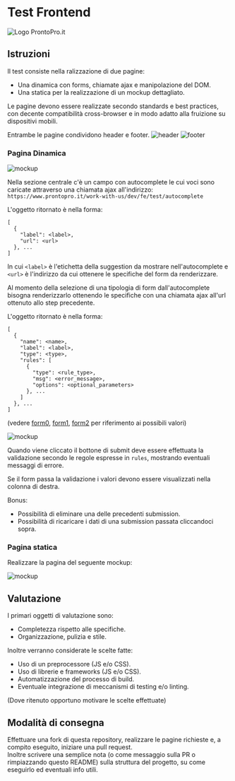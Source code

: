 # Test Frontend

![Logo ProntoPro.it](https://www.prontopro.it/bundles/prontoprofrontend/img/logo.png)

## Istruzioni

Il test consiste nella ralizzazione di due pagine:
- Una dinamica con forms, chiamate ajax e manipolazione del DOM.
- Una statica per la realizzazione di un mockup dettagliato.

Le pagine devono essere realizzate secondo standards e best practices, con decente compatibilità cross-browser e in modo adatto alla fruizione su dispositivi mobili.

Entrambe le pagine condividono header e footer.
![header](http://prontoproit.github.io/FrontendTest/img/header.png) ![footer](http://prontoproit.github.io/FrontendTest/img/footer.png)

### Pagina Dinamica

![mockup](http://prontoproit.github.io/FrontendTest/img/mockup1.png)

Nella sezione centrale c'è un campo con autocomplete le cui voci sono caricate attraverso una chiamata ajax all'indirizzo:  
`https://www.prontopro.it/work-with-us/dev/fe/test/autocomplete`

L'oggetto ritornato è nella forma:

```
[
  {
    "label": <label>,
    "url": <url>
  }, ...
]
```

In cui `<label>` è l'etichetta della suggestion da mostrare nell'autocomplete e `<url>` è l'indirizzo da cui ottenere le specifiche del form da renderizzare.

Al momento della selezione di una tipologia di form dall'autocomplete bisogna renderizzarlo ottenendo le specifiche con una chiamata ajax all'url ottenuto allo step precedente.

L'oggetto ritornato è nella forma:

```
[
  {
    "name": <name>,
    "label": <label>,
    "type": <type>,
    "rules": [
      {
        "type": <rule_type>,
        "msg": <error_message>,
        "options": <optional_parameters>
      }, ...
    ]
  }, ...
]
```

(vedere [form0](https://www.prontopro.it/work-with-us/dev/fe/test/form/0), [form1](https://www.prontopro.it/work-with-us/dev/fe/test/form/1), [form2](https://www.prontopro.it/work-with-us/dev/fe/test/form/2) per riferimento ai possibili valori)

![mockup](http://prontoproit.github.io/FrontendTest/img/mockup2.png)

Quando viene cliccato il bottone di submit deve essere effettuata la validazione secondo le regole espresse in `rules`, mostrando eventuali messaggi di errore.

Se il form passa la validazione i valori devono essere visualizzati nella colonna di destra. 

Bonus:
- Possibilità di eliminare una delle precedenti submission.
- Possibilità di ricaricare i dati di una submission passata cliccandoci sopra.

### Pagina statica

Realizzare la pagina del seguente mockup:

![mockup](http://prontoproit.github.io/FrontendTest/img/static.png)

## Valutazione

I primari oggetti di valutazione sono:
- Completezza rispetto alle specifiche.
- Organizzazione, pulizia e stile.

Inoltre verranno considerate le scelte fatte:
- Uso di un preprocessore (JS e/o CSS).
- Uso di librerie e frameworks (JS e/o CSS).
- Automatizzazione del processo di build.
- Eventuale integrazione di meccanismi di testing e/o linting.

(Dove ritenuto opportuno motivare le scelte effettuate)

## Modalità di consegna

Effettuare una fork di questa repository, realizzare le pagine richieste e, a compito eseguito, iniziare una pull request.  
Inoltre scrivere una semplice nota (o come messaggio sulla PR o rimpiazzando questo README) sulla struttura del progetto, su come eseguirlo ed eventuali info utili.

